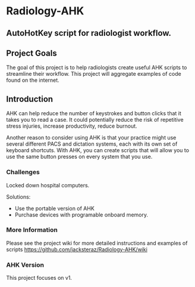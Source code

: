 # Radiology-AHK
## AutoHotKey script for radiologist workflow.
## Project Goals
The goal of this project is to help radiologists create useful AHK scripts to streamline their workflow. This project will aggregate examples of code found on the internet.
## Introduction
AHK can help reduce the number of keystrokes and button clicks that it takes you to read a case. It could potentially reduce the risk of repetitive stress injuries, increase productivity, reduce burnout.

Another reason to consider using AHK is that your practice might use several different PACS and dictation systems, each with its own set of keyboard shortcuts. With AHK, you can create scripts that will allow you to use the same button presses on every system that you use.

### Challenges
Locked down hospital computers. 

Solutions:
* Use the portable version of AHK 
* Purchase devices with programable onboard memory.

### More Information
Please see the project wiki for more detailed instructions and examples of scripts https://github.com/jacksteraz/Radiology-AHK/wiki

### AHK Version
This project focuses on v1. 

